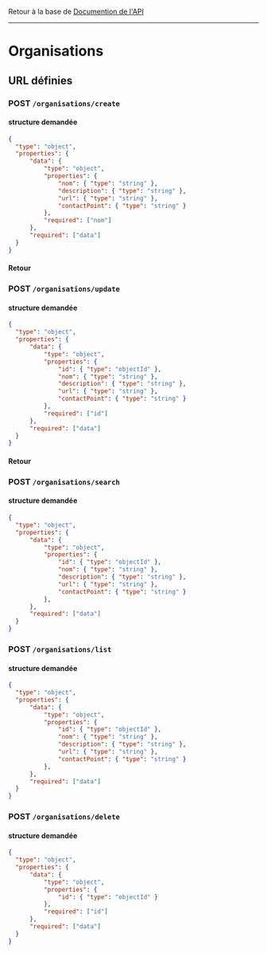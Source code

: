 Retour à la base de [Documention de l'API](documentation-api.md)

---

# Organisations

## URL définies

### POST `/organisations/create`

#### structure demandée
```json
{
  "type": "object",
  "properties": {
      "data": {
          "type": "object",
          "properties": {
              "nom": { "type": "string" },
              "description": { "type": "string" },
              "url": { "type": "string" },
              "contactPoint": { "type": "string" }
          },
          "required": ["nom"]
      },
      "required": ["data"]
  }
}
```

#### Retour


### POST `/organisations/update`

#### structure demandée
```json
{
  "type": "object",
  "properties": {
      "data": {
          "type": "object",
          "properties": {
              "id": { "type": "objectId" },
              "nom": { "type": "string" },
              "description": { "type": "string" },
              "url": { "type": "string" },
              "contactPoint": { "type": "string" }
          },
          "required": ["id"]
      },
      "required": ["data"]
  }
}
```

#### Retour

### POST `/organisations/search`
#### structure demandée
```json
{
  "type": "object",
  "properties": {
      "data": {
          "type": "object",
          "properties": {
              "id": { "type": "objectId" },
              "nom": { "type": "string" },
              "description": { "type": "string" },
              "url": { "type": "string" },
              "contactPoint": { "type": "string" }
          },
      },
      "required": ["data"]
  }
}
```

### POST `/organisations/list`
#### structure demandée
```json
{
  "type": "object",
  "properties": {
      "data": {
          "type": "object",
          "properties": {
              "id": { "type": "objectId" },
              "nom": { "type": "string" },
              "description": { "type": "string" },
              "url": { "type": "string" },
              "contactPoint": { "type": "string" }
          },
      },
      "required": ["data"]
  }
}
```

### POST `/organisations/delete`
#### structure demandée
```json
{
  "type": "object",
  "properties": {
      "data": {
          "type": "object",
          "properties": {
              "id": { "type": "objectId" }
          },
          "required": ["id"]
      },
      "required": ["data"]
  }
}
```
